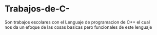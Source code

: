 # Trabajos-de-C-
Son trabajos escolares con el Lenguaje de programacion de C++ el cual nos da un efoque de las cosas basicas pero funcionales de este lenguaje 
